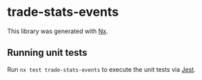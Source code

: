 # trade-stats-events

This library was generated with [Nx](https://nx.dev).

## Running unit tests

Run `nx test trade-stats-events` to execute the unit tests via [Jest](https://jestjs.io).
